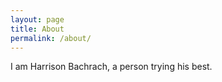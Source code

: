```yaml
---
layout: page
title: About
permalink: /about/
---
```


I am Harrison Bachrach, a person trying his best.
